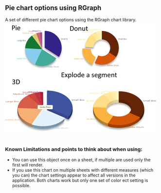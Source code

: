 <h2>Pie chart options using RGraph</h2>
A set of different pie chart options using the RGraph chart library.
<br>
<img src="https://github.com/ardwork/PieCharts-RGraph/blob/master/img/charts.JPG">
<br>
<br>
<h3>Known Limitations and points to think about when using:</h3>
<ul>
<li>You can use this object once on a sheet, if multiple are used only the first will render.</li>
<li>If you use this chart on multiple sheets with different measures (which you can) the chart settings appear to affect all versions in the application. Both charts work but only one set of color ect setting is possible.</li>
</ul>
